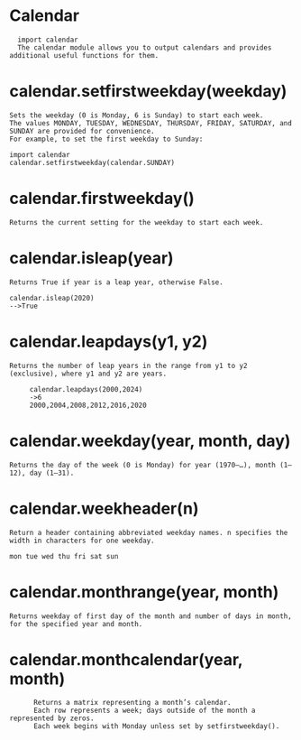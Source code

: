 # Calendar

      import calendar
      The calendar module allows you to output calendars and provides additional useful functions for them.

# calendar.setfirstweekday(weekday)
    Sets the weekday (0 is Monday, 6 is Sunday) to start each week.
    The values MONDAY, TUESDAY, WEDNESDAY, THURSDAY, FRIDAY, SATURDAY, and SUNDAY are provided for convenience.
    For example, to set the first weekday to Sunday:
    
    import calendar
    calendar.setfirstweekday(calendar.SUNDAY)

# calendar.firstweekday()
    Returns the current setting for the weekday to start each week.

# calendar.isleap(year)
    Returns True if year is a leap year, otherwise False.
  
    calendar.isleap(2020)
    -->True

# calendar.leapdays(y1, y2)
    Returns the number of leap years in the range from y1 to y2 (exclusive), where y1 and y2 are years.

         calendar.leapdays(2000,2024)
         ->6
         2000,2004,2008,2012,2016,2020

# calendar.weekday(year, month, day)
    Returns the day of the week (0 is Monday) for year (1970–…), month (1–12), day (1–31).

# calendar.weekheader(n)
    Return a header containing abbreviated weekday names. n specifies the width in characters for one weekday.

    mon tue wed thu fri sat sun

# calendar.monthrange(year, month)
    Returns weekday of first day of the month and number of days in month, for the specified year and month.

# calendar.monthcalendar(year, month)
          Returns a matrix representing a month’s calendar.
          Each row represents a week; days outside of the month a represented by zeros.
          Each week begins with Monday unless set by setfirstweekday().
